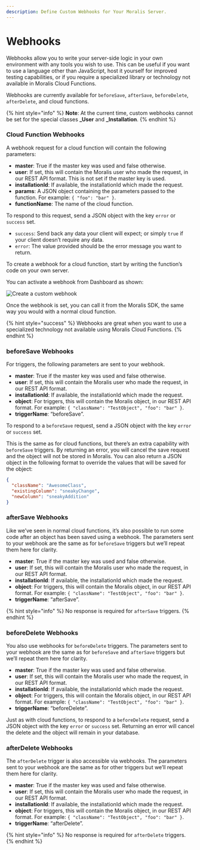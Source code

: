 ```yaml
---
description: Define Custom Webhooks for Your Moralis Server.
---
```


# Webhooks

Webhooks allow you to write your server-side logic in your own environment with any tools you wish to use. This can be useful if you want to use a language other than JavaScript, host it yourself for improved testing capabilities, or if you require a specialized library or technology not available in Moralis Cloud Functions.&#x20;

Webhooks are currently available for `beforeSave`, `afterSave`, `beforeDelete`, `afterDelete`, and cloud functions.&#x20;

{% hint style="info" %}
**Note**: At the current time, custom webhooks cannot be set for the special classes **\_User** and **\_Installation**.
{% endhint %}

### Cloud Function Webhooks

A webhook request for a cloud function will contain the following parameters:

* **master**: True if the master key was used and false otherwise.
* **user**: If set, this will contain the Moralis user who made the request, in our REST API format. This is not set if the master key is used.
* **installationId**: If available, the installationId which made the request.
* **params**: A JSON object containing the parameters passed to the function. For example: `{ "foo": "bar" }`.
* **functionName**: The name of the cloud function.

To respond to this request, send a JSON object with the key `error` or `success` set.&#x20;

* `success`: Send back any data your client will expect; or simply `true` if your client doesn’t require any data.&#x20;
* `error`: The value provided should be the error message you want to return.

To create a webhook for a cloud function, start by writing the function’s code on your own server.

You can activate a webhook from Dashboard as shown:

![Create a custom webhook](../../.gitbook/assets/Moralis\_dashboard\_Webhook.png)

Once the webhook is set, you can call it from the Moralis SDK, the same way you would with a normal cloud function.

{% hint style="success" %}
Webhooks are great when you want to use a specialized technology not available using Moralis Cloud Functions.
{% endhint %}

### beforeSave Webhooks

For triggers, the following parameters are sent to your webhook.

* **master**: True if the master key was used and false otherwise.
* **user**: If set, this will contain the Moralis user who made the request, in our REST API format.
* **installationId**: If available, the installationId which made the request.
* **object**: For triggers, this will contain the Moralis object, in our REST API format. For example: `{ "className": "TestObject", "foo": "bar" }`.
* **triggerName**: “beforeSave”.

To respond to a `beforeSave` request, send a JSON object with the key `error` or `success` set.&#x20;

This is the same as for cloud functions, but there’s an extra capability with `beforeSave` triggers. By returning an error, you will cancel the save request and the object will not be stored in Moralis. You can also return a JSON object in the following format to override the values that will be saved for the object:

```json
{
  "className": "AwesomeClass",
  "existingColumn": "sneakyChange",
  "newColumn": "sneakyAddition"
}
```

### afterSave Webhooks

Like we’ve seen in normal cloud functions, it’s also possible to run some code after an object has been saved using a webhook. The parameters sent to your webhook are the same as for `beforeSave` triggers but we’ll repeat them here for clarity.

* **master**: True if the master key was used and false otherwise.
* **user**: If set, this will contain the Moralis user who made the request, in our REST API format.
* **installationId**: If available, the installationId which made the request.
* **object**: For triggers, this will contain the Moralis object, in our REST API format. For example: `{ "className": "TestObject", "foo": "bar" }`.
* **triggerName**: “afterSave”.

{% hint style="info" %}
No response is required for `afterSave` triggers.
{% endhint %}

### beforeDelete Webhooks

You also use webhooks for `beforeDelete` triggers. The parameters sent to your webhook are the same as for `beforeSave` and `afterSave` triggers but we’ll repeat them here for clarity.

* **master**: True if the master key was used and false otherwise.
* **user**: If set, this will contain the Moralis user who made the request, in our REST API format.
* **installationId**: If available, the installationId which made the request.
* **object**: For triggers, this will contain the Moralis object, in our REST API format. For example: `{ "className": "TestObject", "foo": "bar" }`.
* **triggerName**: “beforeDelete”.

Just as with cloud functions, to respond to a `beforeDelete` request, send a JSON object with the key `error` or `success` set. Returning an error will cancel the delete and the object will remain in your database.

### afterDelete Webhooks

The `afterDelete` trigger is also accessible via webhooks. The parameters sent to your webhook are the same as for other triggers but we’ll repeat them here for clarity.

* **master**: True if the master key was used and false otherwise.
* **user**: If set, this will contain the Moralis user who made the request, in our REST API format.
* **installationId**: If available, the installationId which made the request.
* **object**: For triggers, this will contain the Moralis object, in our REST API format. For example: `{ "className": "TestObject", "foo": "bar" }`.
* **triggerName**: “afterDelete”.

{% hint style="info" %}
No response is required for `afterDelete` triggers.
{% endhint %}

